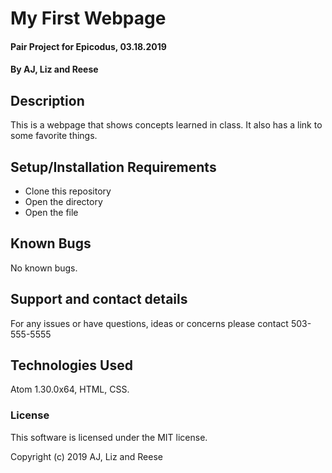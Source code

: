 # My First Webpage

#### Pair Project for Epicodus, 03.18.2019

#### By AJ, Liz and Reese

## Description

This is a webpage that shows concepts learned in class. It also has a link to some favorite things.

## Setup/Installation Requirements

* Clone this repository
* Open the directory
* Open the file


## Known Bugs

No known bugs.

## Support and contact details

For any issues or have questions, ideas or concerns please contact 503-555-5555

## Technologies Used

Atom 1.30.0x64, HTML, CSS.

### License

This software is licensed under the MIT license.

Copyright (c) 2019 AJ, Liz and Reese
